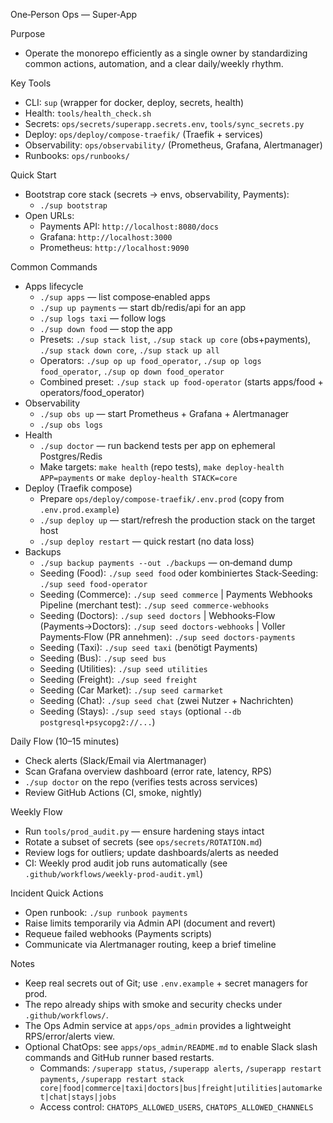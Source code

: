 One‑Person Ops — Super‑App

Purpose
- Operate the monorepo efficiently as a single owner by standardizing common actions, automation, and a clear daily/weekly rhythm.

Key Tools
- CLI: `sup` (wrapper for docker, deploy, secrets, health)
- Health: `tools/health_check.sh`
- Secrets: `ops/secrets/superapp.secrets.env`, `tools/sync_secrets.py`
- Deploy: `ops/deploy/compose-traefik/` (Traefik + services)
- Observability: `ops/observability/` (Prometheus, Grafana, Alertmanager)
- Runbooks: `ops/runbooks/`

Quick Start
- Bootstrap core stack (secrets → envs, observability, Payments):
  - `./sup bootstrap`
- Open URLs:
  - Payments API: `http://localhost:8080/docs`
  - Grafana: `http://localhost:3000`
  - Prometheus: `http://localhost:9090`

Common Commands
- Apps lifecycle
  - `./sup apps` — list compose‑enabled apps
  - `./sup up payments` — start db/redis/api for an app
  - `./sup logs taxi` — follow logs
  - `./sup down food` — stop the app
  - Presets: `./sup stack list`, `./sup stack up core` (obs+payments), `./sup stack down core`, `./sup stack up all`
  - Operators: `./sup op up food_operator`, `./sup op logs food_operator`, `./sup op down food_operator`
  - Combined preset: `./sup stack up food-operator` (starts apps/food + operators/food_operator)
- Observability
  - `./sup obs up` — start Prometheus + Grafana + Alertmanager
  - `./sup obs logs`
- Health
  - `./sup doctor` — run backend tests per app on ephemeral Postgres/Redis
  - Make targets: `make health` (repo tests), `make deploy-health APP=payments` or `make deploy-health STACK=core`
- Deploy (Traefik compose)
  - Prepare `ops/deploy/compose-traefik/.env.prod` (copy from `.env.prod.example`)
  - `./sup deploy up` — start/refresh the production stack on the target host
  - `./sup deploy restart` — quick restart (no data loss)
- Backups
  - `./sup backup payments --out ./backups` — on‑demand dump
  - Seeding (Food): `./sup seed food` oder kombiniertes Stack‑Seeding: `./sup seed food-operator`
  - Seeding (Commerce): `./sup seed commerce` | Payments Webhooks Pipeline (merchant test): `./sup seed commerce-webhooks`
  - Seeding (Doctors): `./sup seed doctors` | Webhooks‑Flow (Payments→Doctors): `./sup seed doctors-webhooks` | Voller Payments‑Flow (PR annehmen): `./sup seed doctors-payments`
  - Seeding (Taxi): `./sup seed taxi` (benötigt Payments)
  - Seeding (Bus): `./sup seed bus`
  - Seeding (Utilities): `./sup seed utilities`
  - Seeding (Freight): `./sup seed freight`
  - Seeding (Car Market): `./sup seed carmarket`
  - Seeding (Chat): `./sup seed chat` (zwei Nutzer + Nachrichten)
  - Seeding (Stays): `./sup seed stays` (optional `--db postgresql+psycopg2://...`)

Daily Flow (10–15 minutes)
- Check alerts (Slack/Email via Alertmanager)
- Scan Grafana overview dashboard (error rate, latency, RPS)
- `./sup doctor` on the repo (verifies tests across services)
- Review GitHub Actions (CI, smoke, nightly)

Weekly Flow
- Run `tools/prod_audit.py` — ensure hardening stays intact
- Rotate a subset of secrets (see `ops/secrets/ROTATION.md`)
- Review logs for outliers; update dashboards/alerts as needed
 - CI: Weekly prod audit job runs automatically (see `.github/workflows/weekly-prod-audit.yml`)

Incident Quick Actions
- Open runbook: `./sup runbook payments`
- Raise limits temporarily via Admin API (document and revert)
- Requeue failed webhooks (Payments scripts)
- Communicate via Alertmanager routing, keep a brief timeline

Notes
- Keep real secrets out of Git; use `.env.example` + secret managers for prod.
- The repo already ships with smoke and security checks under `.github/workflows/`.
- The Ops Admin service at `apps/ops_admin` provides a lightweight RPS/error/alerts view.
- Optional ChatOps: see `apps/ops_admin/README.md` to enable Slack slash commands and GitHub runner based restarts.
  - Commands: `/superapp status`, `/superapp alerts`, `/superapp restart payments`, `/superapp restart stack core|food|commerce|taxi|doctors|bus|freight|utilities|automarket|chat|stays|jobs`
  - Access control: `CHATOPS_ALLOWED_USERS`, `CHATOPS_ALLOWED_CHANNELS`
